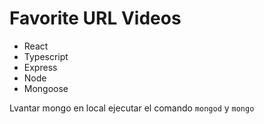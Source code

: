 # Favorite URL Videos
* React
* Typescript
* Express
* Node
* Mongoose

Lvantar mongo en local
ejecutar el comando 
`mongod` y `mongo`